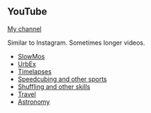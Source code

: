 <h2 id="youtube">YouTube</h2>

<a href="https://www.youtube.com/channel/UCcSt_XTfGwCUpqE7t5sXG4g" target="_blank">My channel</a>

Similar to Instagram. Sometimes longer videos.

* <a href="https://www.youtube.com/playlist?list=PLibJuFeVTa3IwS-8qQoq0rz8FRnKZksL9" target="_blank">SlowMos</a>
* <a href="https://www.youtube.com/playlist?list=PLibJuFeVTa3K503RMmkJpo2Nq17pPJ40U" target="_blank">UrbEx</a>
* <a href="https://www.youtube.com/playlist?list=PLibJuFeVTa3JQXjU7I_x2zOPaAEMqcWR5" target="_blank">Timelapses</a>
* <a href="https://www.youtube.com/watch?v=mPCQ-Jkc0EY&list=PLibJuFeVTa3Ii9AAQVTmiI41QRgwQuN_a" target="_blank">Speedcubing and other sports</a>
* <a href="https://www.youtube.com/playlist?list=PLibJuFeVTa3JhBWFaZdsAE2NCWPaOf6Xd" target="_blank">Shuffling and other skills</a>
* <a href="https://www.youtube.com/playlist?list=PLibJuFeVTa3IFHLwX6uINDpZWyP6fwjW3" target="_blank">Travel</a>
* <a href="https://www.youtube.com/playlist?list=PLibJuFeVTa3I0I2TR1NFR52c-kvZrIG-9" target="_blank">Astronomy</a>

